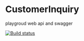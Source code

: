 # CustomerInquiry
playgroud web api and swagger


[![Build status](https://ci.appveyor.com/api/projects/status/671e9mbmy0859jmu/branch/master?svg=true)](https://ci.appveyor.com/project/aixasz/customerinquiry/branch/master)
